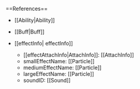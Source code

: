 ==References==
 * [[Ability|Ability]]
 * [[Buff|Buff]]

 * [[effectInfo| effectInfo]]
   * [[effectAttachInfo|AttachInfo]]: [[AttachInfo]]
   * smallEffectName: [[Particle]]
   * mediumEffectName: [[Particle]]
   * largeEffectName: [[Particle]]
   * soundID: [[Sound]]

